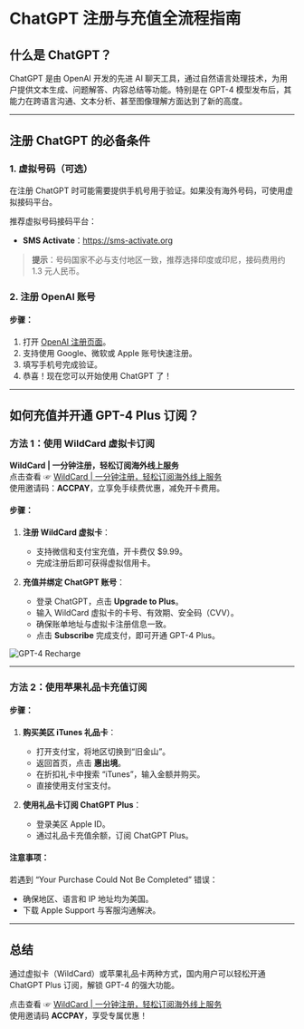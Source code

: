 # ChatGPT 注册与充值全流程指南

## 什么是 ChatGPT？

ChatGPT 是由 OpenAI 开发的先进 AI 聊天工具，通过自然语言处理技术，为用户提供文本生成、问题解答、内容总结等功能。特别是在 GPT-4 模型发布后，其能力在跨语言沟通、文本分析、甚至图像理解方面达到了新的高度。

---

## 注册 ChatGPT 的必备条件

### 1. 虚拟号码（可选）
在注册 ChatGPT 时可能需要提供手机号用于验证。如果没有海外号码，可使用虚拟接码平台。

推荐虚拟号码接码平台：
- **SMS Activate**：<https://sms-activate.org>

> **提示**：号码国家不必与支付地区一致，推荐选择印度或印尼，接码费用约 1.3 元人民币。

### 2. 注册 OpenAI 账号

#### 步骤：
1. 打开 [OpenAI 注册页面](https://chat.openai.com)。
2. 支持使用 Google、微软或 Apple 账号快速注册。
3. 填写手机号完成验证。
4. 恭喜！现在您可以开始使用 ChatGPT 了！

---

## 如何充值并开通 GPT-4 Plus 订阅？

### 方法 1：使用 WildCard 虚拟卡订阅

**WildCard | 一分钟注册，轻松订阅海外线上服务**  
点击查看 ☞ [WildCard | 一分钟注册，轻松订阅海外线上服务](https://bit.ly/bewildcard)  
使用邀请码：**ACCPAY**，立享免手续费优惠，减免开卡费用。

#### 步骤：
1. **注册 WildCard 虚拟卡**：
   - 支持微信和支付宝充值，开卡费仅 $9.99。
   - 完成注册后即可获得虚拟信用卡。

2. **充值并绑定 ChatGPT 账号**：
   - 登录 ChatGPT，点击 **Upgrade to Plus**。
   - 输入 WildCard 虚拟卡的卡号、有效期、安全码（CVV）。
   - 确保账单地址与虚拟卡注册信息一致。
   - 点击 **Subscribe** 完成支付，即可开通 GPT-4 Plus。

![GPT-4 Recharge](https://cdn.jsdelivr.net/gh/donttal/imgbed/img/gptRegister1.png)

---

### 方法 2：使用苹果礼品卡充值订阅

#### 步骤：
1. **购买美区 iTunes 礼品卡**：
   - 打开支付宝，将地区切换到“旧金山”。
   - 返回首页，点击 **惠出境**。
   - 在折扣礼卡中搜索 “iTunes”，输入金额并购买。
   - 直接使用支付宝支付。

2. **使用礼品卡订阅 ChatGPT Plus**：
   - 登录美区 Apple ID。
   - 通过礼品卡充值余额，订阅 ChatGPT Plus。

#### 注意事项：
若遇到 “Your Purchase Could Not Be Completed” 错误：
- 确保地区、语言和 IP 地址均为美国。
- 下载 Apple Support 与客服沟通解决。

---

## 总结

通过虚拟卡（WildCard）或苹果礼品卡两种方式，国内用户可以轻松开通 ChatGPT Plus 订阅，解锁 GPT-4 的强大功能。

点击查看 ☞ [WildCard | 一分钟注册，轻松订阅海外线上服务](https://bit.ly/bewildcard)  
使用邀请码 **ACCPAY**，享受专属优惠！

